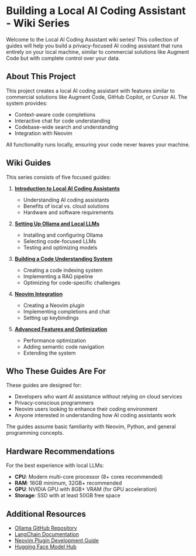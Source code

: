 # Building a Local AI Coding Assistant - Wiki Series

Welcome to the Local AI Coding Assistant wiki series! This collection of guides will help you build a privacy-focused AI coding assistant that runs entirely on your local machine, similar to commercial solutions like Augment Code but with complete control over your data.

## About This Project

This project creates a local AI coding assistant with features similar to commercial solutions like Augment Code, GitHub Copilot, or Cursor AI. The system provides:

- Context-aware code completions
- Interactive chat for code understanding
- Codebase-wide search and understanding
- Integration with Neovim

All functionality runs locally, ensuring your code never leaves your machine.

## Wiki Guides

This series consists of five focused guides:

1. [**Introduction to Local AI Coding Assistants**](01-introduction-to-local-ai-assistants.md)
   - Understanding AI coding assistants
   - Benefits of local vs. cloud solutions
   - Hardware and software requirements

2. [**Setting Up Ollama and Local LLMs**](02-setting-up-ollama-and-llms.md)
   - Installing and configuring Ollama
   - Selecting code-focused LLMs
   - Testing and optimizing models

3. [**Building a Code Understanding System**](03-building-code-understanding.md)
   - Creating a code indexing system
   - Implementing a RAG pipeline
   - Optimizing for code-specific challenges

4. [**Neovim Integration**](04-neovim-integration.md)
   - Creating a Neovim plugin
   - Implementing completions and chat
   - Setting up keybindings

5. [**Advanced Features and Optimization**](05-advanced-features.md)
   - Performance optimization
   - Adding semantic code navigation
   - Extending the system

## Who These Guides Are For

These guides are designed for:

- Developers who want AI assistance without relying on cloud services
- Privacy-conscious programmers
- Neovim users looking to enhance their coding environment
- Anyone interested in understanding how AI coding assistants work

The guides assume basic familiarity with Neovim, Python, and general programming concepts.

## Hardware Recommendations

For the best experience with local LLMs:

- **CPU**: Modern multi-core processor (8+ cores recommended)
- **RAM**: 16GB minimum, 32GB+ recommended
- **GPU**: NVIDIA GPU with 8GB+ VRAM (for GPU acceleration)
- **Storage**: SSD with at least 50GB free space

## Additional Resources

- [Ollama GitHub Repository](https://github.com/ollama/ollama)
- [LangChain Documentation](https://python.langchain.com/docs/get_started/introduction)
- [Neovim Plugin Development Guide](https://neovim.io/doc/user/develop.html)
- [Hugging Face Model Hub](https://huggingface.co/models)
